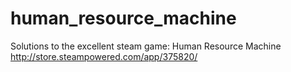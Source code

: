 # human_resource_machine
Solutions to the excellent steam game: Human Resource Machine
http://store.steampowered.com/app/375820/
